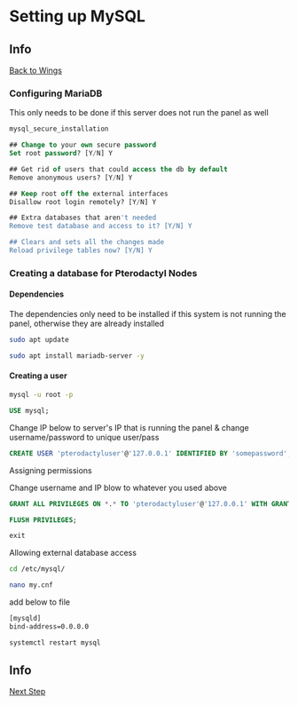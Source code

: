 # Setting up MySQL

## Info

[Back to Wings](/Pterodactyl/2%20-%20Wings)

### Configuring MariaDB

This only needs to be done if this server does not run the panel as well

```sh
mysql_secure_installation
```

```sql
## Change to your own secure password
Set root password? [Y/N] Y

## Get rid of users that could access the db by default
Remove anonymous users? [Y/N] Y

## Keep root off the external interfaces
Disallow root login remotely? [Y/N] Y

## Extra databases that aren't needed
Remove test database and access to it? [Y/N] Y

## Clears and sets all the changes made
Reload privilege tables now? [Y/N] Y
```

### Creating a database for Pterodactyl Nodes

#### Dependencies

The dependencies only need to be installed if this system is not running the panel, otherwise they are already installed

```sh
sudo apt update
```

```sh
sudo apt install mariadb-server -y
```

#### Creating a user

```sh
mysql -u root -p
```

```sql
USE mysql;
```

Change IP below to server's IP that is running the panel & change username/password to unique user/pass

```sql
CREATE USER 'pterodactyluser'@'127.0.0.1' IDENTIFIED BY 'somepassword';
```

Assigning permissions

Change username and IP blow to whatever you used above

```sql
GRANT ALL PRIVILEGES ON *.* TO 'pterodactyluser'@'127.0.0.1' WITH GRANT OPTION;
```

```sql
FLUSH PRIVILEGES;
```

```sql
exit
```

Allowing external database access

```sh
cd /etc/mysql/
```

```sh
nano my.cnf
```

add below to file

```sh
[mysqld]
bind-address=0.0.0.0
```

```sh
systemctl restart mysql
```

## Info

[Next Step](/Pterodactyl/2%20-%20Wings/3%20-%20Install.md)